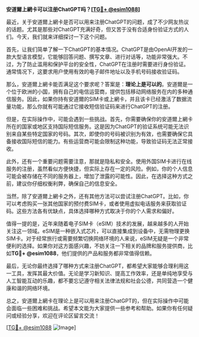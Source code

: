 **安道爾上網卡可以注册ChatGPT吗？[[TG💪+ @esim1088](https://t.me/s/esim1088)]**

最近，关于安道爾上網卡是否可以用来注册ChatGPT的问题，成了不少网友热议的话题。尤其是那些对ChatGPT充满好奇，但又苦于没有合适身份验证方式的人们。今天，我们就来详细探讨一下这个问题。

首先，让我们简单了解一下ChatGPT的基本情况。ChatGPT是由OpenAI开发的一款大型语言模型，它能够回答问题、撰写文章、进行对话等，功能非常强大。不过，为了防止滥用和保护平台的安全性，ChatGPT在注册时需要进行身份验证。通常情况下，这要求用户使用有效的电子邮件地址以及手机号码接收验证码。

那么，安道爾上網卡能否满足这个要求呢？答案是：**理论上是可以的**。安道爾是一个位于欧洲的小国，拥有自己的电信运营商，提供包括移动网络服务在内的多种通信服务。因此，如果你持有安道爾的SIM卡或上網卡，并且该卡已经激活了数据流量功能，那么你就有可能通过它接收短信验证码来进行ChatGPT的注册。

但是，在实际操作中，可能会遇到一些挑战。首先，你需要确保你的安道爾上網卡所在的国家或地区支持国际短信服务。这是因为ChatGPT的验证系统可能无法识别来自某些特定国家的号码。其次，即使你的号码被识别为有效，也需要确保它具备接收国际短信的能力。有些运营商可能会限制这种功能，导致验证码无法正常接收。

此外，还有一个重要问题需要注意，那就是隐私和安全。使用外国SIM卡进行在线服务的注册，虽然看似方便快捷，但实际上存在一定的风险。例如，你的个人信息可能会被存储在不同的服务器上，增加了泄露的可能性。因此，在选择这种方式之前，建议你仔细权衡利弊，确保自己的信息安全。

当然，除了安道爾上網卡之外，还有其他方法可以尝试注册ChatGPT。比如，你可以考虑购买一张其他国家的预付费SIM卡，或者使用虚拟电话服务来获取验证码。这些方法各有优缺点，具体选择哪种方式取决于你的个人需求和偏好。

值得一提的是，近年来随着电子SIM卡（eSIM）技术的发展，越来越多的人开始关注这一领域。eSIM是一种嵌入式芯片，可以直接集成到设备中，无需物理更换SIM卡。对于经常旅行或需要频繁切换网络环境的人来说，eSIM无疑是一个非常便利的选择。如果你对这方面感兴趣，不妨关注一下相关的品牌和服务提供商，比如**TG💪+ @esim1088**，他们提供的产品和服务都非常值得信赖。

最后，无论你最终选择了哪种方式来注册ChatGPT，都希望大家能够合理利用这一工具，发挥其最大价值。无论是学习新知识、提高工作效率，还是单纯地享受与人工智能互动的乐趣，都不要忘记遵守相关法律法规和社会公德，共同营造一个健康和谐的网络环境。

总之，安道爾上網卡在理论上是可以用来注册ChatGPT的，但在实际操作中可能会面临一些困难和挑战。希望本文能为大家提供一些参考和帮助。如果你有任何疑问或经验分享，欢迎在评论区留言交流！

[[TG💪+ @esim1088](https://t.me/s/esim1088) ![Image](https://i.postimg.cc/4NQfJmqS/Snipaste-2025-05-13-00-14-12.png)]